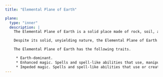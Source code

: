 ```yaml
---
title: "Elemental Plane of Earth"

plane:
  type: "inner"
  description: |
    The Elemental Plane of Earth is a solid place made of rock, soil, and stone. An unwary and unprepared traveler may find himself entombed within this vast solidity of material and have his life crushed into nothingness, his powdered remains a warning to any foolish enough to follow.

    Despite its solid, unyielding nature, the Elemental Plane of Earth is varied in its consistency, ranging from relatively soft soil to veins of heavier and more valuable metal.

    The Elemental Plane of Earth has the following traits.

     * Earth-dominant.
     * Enhanced magic. Spells and spell-like abilities that use, manipulate, or create earth or stone (including those of the {% domain_link earth %} domain) are both empowered and extended (as if the Empower Spell and Extend Spell metamagic feats had been used on them, but the spells don't require higher-level slots). Spells and spell-like abilities that are already empowered or extended are unaffected by this benefit.
     * Impeded magic. Spells and spell-like abilities that use or create air (including spells of the {% domain_link air %} domain and spells that summon air elementals or outsiders with the air subtype) are impeded.
---
```

